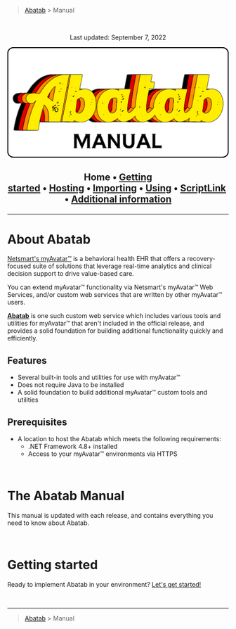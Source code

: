 <!-- A generic README template for a GitHub repository manual [b220829.094029]
     - All URLs should use reference-links added at the end of this documentation.
-->

<!-- BREADCRUMBS
     - Documentation breadcrumbs.
     - This should also be at the end of the documentation as well.
-->
> [Abatab][REPOSITORY-URL] > Manual

<br>
<div align="center">

  <!-- PROJECT LOGO
      - Project logo should be located at "./.github/Logos/ProjectLogo.png".
      - Short description of the project.
  -->

  Last updated: September 7, 2022

  ![MANUAL-LOGO][MANUAL-LOGO]

  <h2>

  Home&nbsp;&bull;&nbsp;[Getting started][MANUAL-GETTING-STARTED]&nbsp;&bull;&nbsp;[Hosting][MANUAL-HOSTING]&nbsp;&bull;&nbsp;[Importing][MANUAL-IMPORTING]&nbsp;&bull;&nbsp;[Using][MANUAL-USING]&nbsp;&bull;&nbsp;[ScriptLink][MANUAL-SCRIPTLINK]&nbsp;&bull;&nbsp;[Additional information][MANUAL-ADDITIONAL-INFORMATION]

  </h2>
  </div>

***

# About Abatab

[Netsmart's myAvatar™][MYAVATAR] is a behavioral health EHR that offers a recovery-focused suite of solutions that leverage real-time analytics and clinical decision support to drive value-based care.

You can extend myAvatar™ functionality via Netsmart's myAvatar™ Web Services, and/or custom web services that are written by other myAvatar™ users.

[**Abatab**][REPOSITORY-URL] is one such custom web service which includes various tools and utilities for myAvatar™ that aren't included in the official release, and provides a solid foundation for building additional functionality quickly and efficiently.

## Features

* Several built-in tools and utilities for use with myAvatar™
* Does not require Java to be installed
* A solid foundation to build additional myAvatar™ custom tools and utilities

## Prerequisites

* A location to host the Abatab which meets the following requirements:
  * .NET Framework 4.8+ installed
  * Access to your myAvatar™ environments via HTTPS

<br>

# The Abatab Manual

This manual is updated with each release, and contains everything you need to know about Abatab.

<br>

# Getting started

Ready to implement Abatab in your environment? [Let's get started!][MANUAL-GETTING-STARTED]

<!-- REFERENCE LINKS: REPOSITORY
     These reference links should be standard across all project documentation.
-->
[REPOSITORY-URL]: https://github.com/spectrum-health-systems/Abatab
[REPOSITORY-LOGO]: ../../.github/Logos/ProjectLogo.png

<!-- REFERENCE LINKS: REPOSITORY DOCUMENTATION
     These reference links should be standard across all project documentation.
-->
[MANUAL-LOGO]: ./Images/ManualLogo.png
[MANUAL]: ./Documentation/Manual/Manual.md
[MANUAL-GETTING-STARTED]: ./Documentation/Manual/Manual-Getting-Started.md
[MANUAL-HOSTING]: ./Documentation/Manual/Manual-Hosting-Abatab.md
[MANUAL-IMPORTING]: ./Documentation/Manual/Manual-Importing-Abatab.md
[MANUAL-USING]: ./Documentation/Manual/Manual-Using-Abatab.md
[MANUAL-SCRIPTLINK]: ./Documentation/Manual/Manual-ScriptLink.md
[MANUAL-ADDITIONAL-INFORMATION]: ./Documentation/Manual/Manual-Additional-Information.md

<!-- REFERENCE LINKS: DOCUMENT SPECIFIC
     These reference links should be standard across all project documentation.
-->
[MYAVATAR]: https://www.ntst.com/Solutions-and-Services/Offerings/myAvatar

<!-- BREADCRUMBS
     - Documentation breadcrumbs. This should also be at the start of the documentation as well.
-->
<br>

***

> [Abatab][REPOSITORY-URL] > Manual